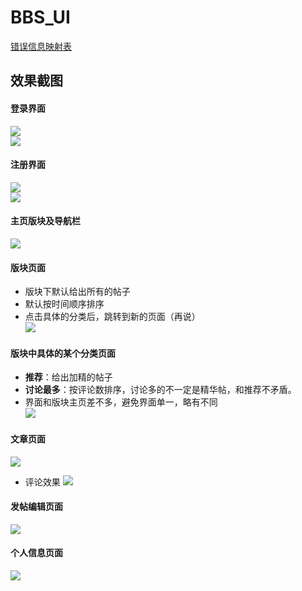 # BBS_UI

[错误信息映射表](docs/error-code.md)  

## 效果截图

#### 登录界面
![](http://imglf3.nosdn.127.net/img/ZHkxOW9FR3pkWXVlS2xHVGRNR3ZTYjlUMnZocm5lSzdLMjR2WndsZVh6OWg1YkFudGdrRGtnPT0.png)  
![](http://imglf4.nosdn.127.net/img/ZHkxOW9FR3pkWXVlS2xHVGRNR3ZTWnRhY2hzOTFwSnNmY2hZMDc3WjJidkswRmN3WUxKRDRRPT0.png)

#### 注册界面
![](http://imglf5.nosdn.127.net/img/ZHkxOW9FR3pkWXVlS2xHVGRNR3ZTUUlESlJkbjJqenRPd2xmbk9mVXNja2d2amZzYlVmd0tRPT0.png)  
![](http://imglf3.nosdn.127.net/img/ZHkxOW9FR3pkWXVlS2xHVGRNR3ZTV0M2cDkySGUxRTRGekU0d3JONjRIT3RqSzJiZCswREx3PT0.png)

#### 主页版块及导航栏
![](http://imglf3.nosdn.127.net/img/ZHkxOW9FR3pkWXZ4NkN1R0pkOW5Yc1RRTGFtYjYvZFRxdGxpQkpERlFCZDUyMEFRT2lxN25RPT0.gif)  

#### 版块页面

- 版块下默认给出所有的帖子
- 默认按时间顺序排序
- 点击具体的分类后，跳转到新的页面（再说）  
![](http://imglf3.nosdn.127.net/img/ZHkxOW9FR3pkWXVQUWpwNW1LaWRncE5mN1FXVnFudkZQMmF3WS9YcVZ2UUNHcFFsQTljWG5BPT0.png)

#### 版块中具体的某个分类页面
- **推荐**：给出加精的帖子
- **讨论最多**：按评论数排序，讨论多的不一定是精华帖，和推荐不矛盾。
- 界面和版块主页差不多，避免界面单一，略有不同  
![](http://imglf5.nosdn.127.net/img/ZHkxOW9FR3pkWXN1NWRXRmpFV3luekxMWTB3QzByTFJ2YjZ4a2E3bjV2V3luaGplelBLbFdRPT0.png)

#### 文章页面
![](http://imglf5.nosdn.127.net/img/ZHkxOW9FR3pkWXVzS1RsWDFpTEFXMlFieDdlOWF3aGFNYjAzZ3ZkZ1U3a0VSZzBWSHVLaURRPT0.gif)

- 评论效果
![](http://imglf3.nosdn.127.net/img/ZHkxOW9FR3pkWXZReGcwQVRHN0hBVEI4N1gvV25obmVpWnhtL0xFZDBEK2NNemJsaWczQW5RPT0.gif)

#### 发帖编辑页面
![](http://imglf5.nosdn.127.net/img/ZHkxOW9FR3pkWXV2c2FPMEpSRnZQUUdMVzBvTCtEck5mT1hZeTRDeXl5NGdFUU9vdmJpNVJ3PT0.gif)

#### 个人信息页面
![](http://imglf5.nosdn.127.net/img/ZHkxOW9FR3pkWXV2c2FPMEpSRnZQUXZpcE9tVnRrQTlUenAvMmZtOFFMRmx0ZTdDeFZxZEd3PT0.png)